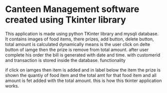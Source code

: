 # Canteen Management software created using Tkinter library

This application is made using python TKinter library and mysqli database.
It contains images of food items, there prizes, add button, delete button, total amount is calculated dynamically means is the user click on delte button of iamge then the prize is remove from total amount.
after user complete his order the bill is generated with date and time. with customerid and transaction is stored inside the database.
functionality

if click on iamges then item is added and in label below the item the prize is shown the quantiy of food item and the total amt for that food item and all amount is fet added with the total amount.
this is how this tkinter application works.

